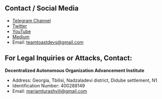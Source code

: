 ## Contact / Social Media

- [Telegram Channel](https://t.me/FoundryCommunity)
- [Twitter](https://twitter.com/FoundryDAO)
- [YouTube](https://www.youtube.com/channel/UC4Z34M4q5emaYlJP_Sqa-Cw)
- [Medium](https://medium.com/daihard-buidlers)
- Email: teamtoastdevs@gmail.com

## For Legal Inquiries or Attacks, Contact:

**Decentralized Autonomous Organization Advancement Institute**

- Address: Georgia, Tbilisi, Nadzaladevi district, Didube settlement, N1
- Identification Number: 400288149
- Email: mariamturashvili@gmail.com